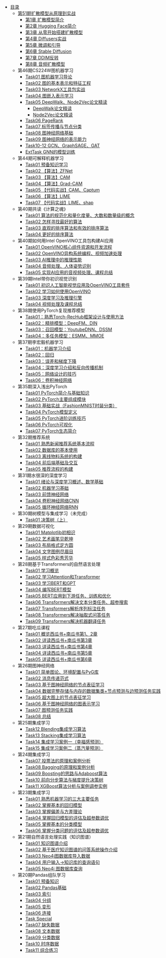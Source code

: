 * [目录](README.md)
    * [第51期扩散模型从原理到实战](diffusion_model_learning51/contents.md)
        * [第1章 扩散模型简介](diffusion_model_learning51/ch01.md) 
        * [第2章 Hugging Face简介](diffusion_model_learning51/ch02.md) 
        * [第3章 从零开始搭建扩散模型](diffusion_model_learning51/ch03.md) 
        * [第4章 Diffusers实战](diffusion_model_learning51/ch04.md) 
        * [第5章 微调和引导](diffusion_model_learning51/ch05.md) 
        * [第6章 Stable Diffusion](diffusion_model_learning51/ch06.md) 
        * [第7章 DDIM反转](diffusion_model_learning51/ch07.md) 
        * [第8章 音频扩散模型](diffusion_model_learning51/ch08.md) 
    * 第46期CS224W图机器学习
        * [Task01 图机器学习导论](cs224w_learning46/task01.md)
        * [Task02 图的基本表示和特征工程](cs224w_learning46/task02.md)
        * [Task03 NetworkX工具包实战](cs224w_learning46/task03.md)
        * [Task04 图嵌入表示学习](cs224w_learning46/task04.md)
        * [Task05 DeepWalk、Node2Vec论文精读](cs224w_learning46/task05/task05.md)
            * [DeepWalk论文精读](cs224w_learning46/task05/task05-deepwalk.md)
            * [Node2Vec论文精读](cs224w_learning46/task05/task05-node2vec.md)
        * [Task06 PageRank](cs224w_learning46/task06.md)
        * [Task07 标签传播与节点分类](cs224w_learning46/task07.md)
        * [Task08 图神经网络基础](cs224w_learning46/task08.md)
        * [Task09 图神经网络的表示能力](cs224w_learning46/task09.md)
        * [Task10-12 GCN、GraphSAGE、GAT](cs224w_learning46/task10-12.md)  
        * [ExtTask GNN的模型训练](cs224w_learning46/ext-task.md)
    * 第44期可解释机器学习
        * [Task01 预备知识学习](Interpretable_machine_learning44/task01.md) 
        * [Task02 【算法】ZFNet](Interpretable_machine_learning44/task02.md) 
        * [Task03 【算法】CAM](Interpretable_machine_learning44/task03.md)
        * [Task04 【算法】Grad-CAM](Interpretable_machine_learning44/task04.md) 
        * [Task05 【代码实战】CAM、Captum](Interpretable_machine_learning44/task05/task05.md) 
        * [Task06 【算法】LIME](Interpretable_machine_learning44/task06.md) 
        * [Task07 【代码实战】LIME、shap](Interpretable_machine_learning44/task07/task07.md) 
    * 第40期共读《计算之魂》
        * [Task01 算法的规范化和量化度量、大数和数量级的概念](soul_of_calculation40/task01.md)
        * [Task02 怎样寻找最好的算法](soul_of_calculation40/task02.md)
        * [Task03 直观的排序算法和有效的排序算法](soul_of_calculation40/task03.md)
        * [Task04 更好的排序算法](soul_of_calculation40/task04.md)
    * 第40期如何用Intel OpenVINO工具包构建AI应用
        * [Task01 OpenVINO核心组件资源和开发流程](intel_openvino_advanced_learning40/task01.md)
        * [Task02 OpenVINO异构系统编程、视频加速处理](intel_openvino_advanced_learning40/task02.md)
        * [Task03 AI推理中的推理性能](intel_openvino_advanced_learning40/task03.md)
        * [Task04 音频处理、人体姿势识别](intel_openvino_advanced_learning40/task04.md)
        * [Task05 实现AI应用的音视频处理、课程总结](intel_openvino_advanced_learning40/task05.md)
    * 第39期Intel带你初识视觉识别
        * [Task01 初识人工智能视觉应用及OpenVINO工具套件](intel_openvino_learning39/task01.md)
        * [Task02 学习如何使用OpenVINO](intel_openvino_learning39/task02.md)
        * [Task03 深度学习及推理引擎](intel_openvino_learning39/task03.md)
        * [Task04 视频处理及课程总结](intel_openvino_learning39/task04.md)
    * 第38期使用PyTorch复现推荐模型
        * [Task01：熟悉Torch-RecHub框架设计与使用方法](pytorch_rechub_learning38/task01.md)
        * [Task02：精排模型：DeepFM、DIN](pytorch_rechub_learning38/task02.md)
        * [Task03：召回模型：YoutubeDNN、DSSM](pytorch_rechub_learning38/task03.md)
        * [Task04：多任务模型：ESMM、MMOE](pytorch_rechub_learning38/task04.md)
    * 第37期李宏毅机器学习
        * [Task01：机器学习介绍](lee_ml37/task01.md)
        * [Task02：回归](lee_ml37/task02.md)
        * [Task03：误差和梯度下降](lee_ml37/task03.md)
        * [Task04：深度学习介绍和反向传播机制](lee_ml37/task04.md)
        * [Task05：网络设计的技巧](lee_ml37/task05.md)
        * [Task06：卷积神经网络](lee_ml37/task06.md)
    * 第35期深入浅出PyTorch
        * [Task01 PyTorch简介与基础知识](pytorch_learning35/task01.md)
        * [Task02 PyTorch主要组成模块](pytorch_learning35/task02.md)
        * [Task03 基础实战（FashionMNIST时装分类）](pytorch_learning35/task03.md)
        * [Task04 PyTorch模型定义](pytorch_learning35/task04.md)
        * [Task05 PyTorch进阶训练技巧](pytorch_learning35/task05.md)
        * [Task06 PyTorch可视化](pytorch_learning35/task06.md)
        * [Task07 PyTorch生态简介](pytorch_learning35/task07.md)
    * 第32期推荐系统
        * [Task01 熟悉新闻推荐系统基本流程](recommender_system32/task01.md)
        * [Task02 数据库的基本使用](recommender_system32/task02.md)
        * [Task03 离线物料系统的构建](recommender_system32/task03.md)
        * [Task04 前后端基础及交互](recommender_system32/task04.md)
        * [Task05 推荐流程的构建](recommender_system32/task05.md)
    * 第31期水很深的深度学习
        * [Task01 绪论与深度学习概述、数学基础](unusual_deep_learning31/task01.md)
        * [Task02 机器学习基础](unusual_deep_learning31/task02.md)
        * [Task03 前馈神经网络](unusual_deep_learning31/task03.md)
        * [Task04 卷积神经网络CNN](unusual_deep_learning31/task04.md)
        * [Task05 循环神经网络RNN](unusual_deep_learning31/task05.md)
    * 第30期树模型与集成学习（未完成）
        * [Task01 决策树（上）](tree_ensemble30/task01.md)
    * 第29期数据可视化
        * [Task01 Matplotlib初相识](matplotlib_learning29/task01.md)
        * [Task02 艺术画笔见乾坤](matplotlib_learning29/task02.md)
        * [Task03 布局格式定方圆](matplotlib_learning29/task03.md)
        * [Task04 文字图例尽眉目](matplotlib_learning29/task04.md)
        * [Task05 样式色彩秀芳华](matplotlib_learning29/task05.md)
    * 第28期基于Transformers的自然语言处理
        * [Task01 学习概览](transformers_nlp28/task01.md)
        * [Task02 学习Attention和Transformer](transformers_nlp28/task02.md)
        * [Task03 学习BERT和GPT](transformers_nlp28/task03.md)
        * [Task04 编写BERT模型](transformers_nlp28/task04.md)
        * [Task05 BERT应用到下游任务、训练和优化](transformers_nlp28/task05.md)
        * [Task06 Transformers解决文本分类任务、超参搜索](transformers_nlp28/task06.md)
        * [Task07 Transformers解析序列标注任务](transformers_nlp28/task07.md)
        * [Task08 Transformers解决抽取式问答任务](transformers_nlp28/task08.md)
        * [Task09 Transformers解决机器翻译任务](transformers_nlp28/task09.md)
    * 第27期吃瓜课程
        * [Task01 概览西瓜书+南瓜书第1、2章](pumpkin_learning27/task01.md)
        * [Task02 详读西瓜书+南瓜书第3章](pumpkin_learning27/task02.md)
        * [Task03 详读西瓜书+南瓜书第4章](pumpkin_learning27/task03.md)
        * [Task04 详读西瓜书+南瓜书第5章](pumpkin_learning27/task04.md)
        * [Task05 详读西瓜书+南瓜书第6章](pumpkin_learning27/task05.md)
    * 第26期图神经网络
        * [Task01 简单图论、环境配置与PyG库](gnn_learning26/task01.md)
        * [Task02 消息传递范式](gnn_learning26/task02.md)
        * [Task03 基于图神经网络的节点表征学习](gnn_learning26/task03.md)
        * [Task04 数据完整存储与内存的数据集类+节点预测与边预测任务实践](gnn_learning26/task04.md)
        * [Task05 超大图上的节点表征学习](gnn_learning26/task05.md)
        * [Task06 基于图神经网络的图表示学习](gnn_learning26/task06.md)
        * [Task07 图预测任务实践](gnn_learning26/task07.md)
        * [Task08 总结](gnn_learning26/task08.md)
    * 第25期集成学习
        * [Task12 Blending集成学习算法](ensemble_learning25/task12.md)
        * [Task13 Stacking集成学习算法](ensemble_learning25/task13.md)
        * [Task14 集成学习案例一（幸福感预测）](ensemble_learning25/task14.md)
        * [Task15 集成学习案例二（蒸汽量预测）](ensemble_learning25/task15.md)
    * 第24期集成学习
        * [Task07 投票法的原理和案例分析](ensemble_learning24/task07.md)
        * [Task08 Bagging的原理和案例分析](ensemble_learning24/task08.md)
        * [Task09 Boosting的思路与Adaboost算法](ensemble_learning24/task09.md)
        * [Task10 前向分步算法与梯度提升决策树](ensemble_learning24/task10.md)
        * [Task11 XGBoost算法分析与案例调参实例](ensemble_learning24/task11.md)
    * 第23期集成学习
        * [Task01 熟悉机器学习的三大主要任务](ensemble_learning23/task01.md)
        * [Task02 掌握基本的回归模型](ensemble_learning23/task02.md)
        * [Task03 掌握偏差与方差理论](ensemble_learning23/task03.md)
        * [Task04 掌握回归模型的评估及超参数调优](ensemble_learning23/task04.md)
        * [Task05 掌握基本的分类模型](ensemble_learning23/task05.md)
        * [Task06 掌握分类问题的评估及超参数调优](ensemble_learning23/task06.md)
    * 第21期自然语言处理实践（知识图谱）
        * [Task01 知识图谱介绍](knowledge_graph_basic21/task01.md)
        * [Task02 基于医疗知识图谱的问答系统操作介绍](knowledge_graph_basic21/task02.md)
        * [Task03 Neo4j图数据库导入数据](knowledge_graph_basic21/task03.md)
        * [Task04 用户输入->知识库的查询语句](knowledge_graph_basic21/task04.md)
        * [Task05 Neo4j 图数据库查询](knowledge_graph_basic21/task05.md)
    * 第20期Pandas组队学习
        * [Task01 预备知识](pandas20/task01.md)
        * [Task02 Pandas基础](pandas20/task02.md)
        * [Task03 索引](pandas20/task03.md)
        * [Task04 分组](pandas20/task04.md)
        * [Task05 变形](pandas20/task05.md)
        * [Task06 连接](pandas20/task06.md)
        * [Task Special](pandas20/task-special.md)
        * [Task07 缺失数据](pandas20/task07.md)
        * [Task08 文本数据](pandas20/task08.md)
        * [Task09 分类数据](pandas20/task09.md)
        * [Task10 时序数据](pandas20/task10.md)
        * [Task11 综合练习](pandas20/task11.md)